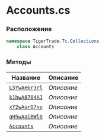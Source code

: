 
# Accounts.cs
### Расположение
```csharp
namespace TigerTrade.Tc.Collections  
    class Accounts
```

### Методы
| Название | Описание |
| --- | --- |
| [`L5YwAeGr3rl`](./Методы/L5YwAeGr3rl.md) | *Описание* |
| [`k1hwA8704AJ`](./Методы/k1hwA8704AJ.md) | *Описание* |
| [`xY2wAurG7xy`](./Методы/xY2wAurG7xy.md) | *Описание* |
| [`qH5wAaiBWl0`](./Методы/qH5wAaiBWl0.md) | *Описание* |
| [`Accounts`](./Методы/Accounts.md) | *Описание* |
